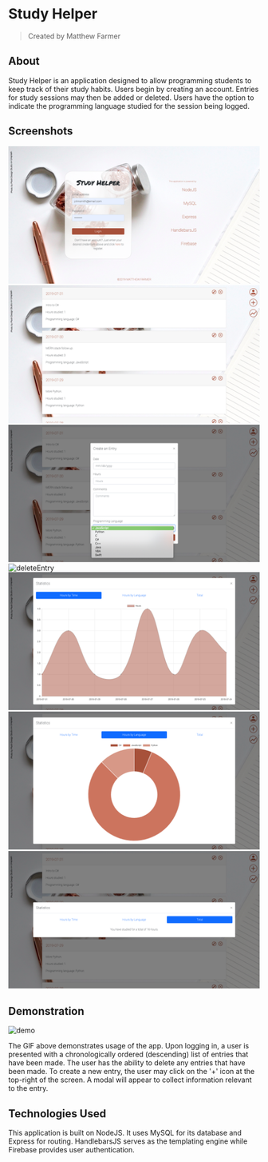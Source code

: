 # **Study Helper**
> Created by Matthew Farmer

## About
Study Helper is an application designed to allow programming students to keep track of their study habits. Users begin by creating an account. Entries for study sessions may then be added or deleted. Users have the option to indicate the programming language studied for the session being logged.

## Screenshots
![login](/screenshots/login.png)
![home](/screenshots/home.png)
![addEntry](/screenshots/addEntry.png)
![deleteEntry](/screenshots/deleteEntry.png)
![hoursByTime](/screenshots/hoursByTime.png)
![hoursByLanguage](/screenshots/hoursByLanguage.png)
![hoursByTotal](/screenshots/hoursByTotal.png)

## Demonstration

![demo](studyHelper.gif)

The GIF above demonstrates usage of the app. Upon logging in, a user is presented with a chronologically ordered (descending) list of entries that have been made. The user has the ability to delete any entries that have been made. To create a new entry, the user may click on the '+' icon at the top-right of the screen. A modal will appear to collect information relevant to the entry.


## Technologies Used

This application is built on NodeJS. It uses MySQL for its database and Express for routing. HandlebarsJS serves as the templating engine while Firebase provides user authentication.
